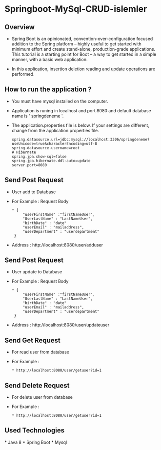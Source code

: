 # Springboot-MySql-CRUD-islemler

<h2>Overview</h2>

 * Spring Boot is an opinionated, convention-over-configuration focused addition to the Spring platform – highly useful to get started with minimum effort and create stand-alone, production-grade applications. This tutorial is a starting point for Boot – a way to get started in a simple manner, with a basic web application.
 
 * In this application, insertion deletion reading and update operations are performed.
 
 <h2>How to run the application ?</h2>
 
 * You must have mysql installed on the computer.
 * Application is runing in localhost and port 8080 and default database name is ' springdeneme '.
 * The application.properties file is below. If your settings are different, change from the application.properties file.
 
       spring.datasource.url=jdbc:mysql://localhost:3306/springdeneme?useUnicode=true&characterEncoding=utf-8
       spring.datasource.username=root
       # Hibernate
       spring.jpa.show-sql=false
       spring.jpa.hibernate.ddl-auto=update
       server.port=8080
       
<h2>Send Post Request</h2>

* User add to Database

* For Example : Request Body

      * {
           "userFirstName" :"firstNameUser",
           "UserLastName" : "LastNameUser",
           "birthDate" : "date"
           "userEmail" : "mailaddress",
           "userDepartment" : "userdepartment"
       }
       
 * Address : http://localhost:8080/user/adduser
 
 <h2>Send Post Request</h2>

* User update to Database

* For Example : Request Body

      * {
           "userFirstName" :"firstNameUser",
           "UserLastName" : "LastNameUser",
           "birthDate" : "date"
           "userEmail" : "mailaddress",
           "userDepartment" : "userdepartment"
       }
       
 * Address : http://localhost:8080/user/updateuser
 
 <h2>Send Get Request</h2>

* For read user from database

* For Example :

      * http://localhost:8080/user/getuser?id=1
 
 <h2>Send Delete Request</h2>

* For delete user from database

* For Example : 

      * http://localhost:8080/user/getuser?id=1
  
<h2>Used Technologies</h2>
 * Java 8
 * Spring Boot
 * Mysql
 
